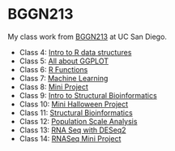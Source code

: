 # BGGN213
My class work from [BGGN213](https://bioboot.github.io/bggn213_F24/) at UC San Diego.


- Class 4: [Intro to R data structures](https://github.com/jmraygoz/bggn213_github/blob/main/Class04/class4.md)
- Class 5: [All about GGPLOT](https://github.com/jmraygoz/bggn213_github/blob/main/Class05/Class05.md)
- Class 6: [R Functions](https://github.com/jmraygoz/bggn213_github/blob/main/Class06/class06-lab.md)
- Class 7: [Machine Learning](https://github.com/jmraygoz/bggn213_github/blob/main/Class07/Class07Lab-.md)
- Class 8: [Mini Project](https://github.com/jmraygoz/bggn213_github/blob/main/Class08-MiniProject/Class08MiniProject.md)
- Class 9: [Intro to Structural Bioinformatics](https://github.com/jmraygoz/bggn213_github/blob/main/Class%2009%3A%20Structural%20Bioinformatics%20Part%201./Class09-StructuralBioinformatics.md) 
- Class 10: [Mini Halloween Project](https://github.com/jmraygoz/bggn213_github/blob/main/Class10%3A%20Halloween%20Mini-Project/Class10-MiniHalloween.md)
- Class 11: [Structural Bioinformatics](https://github.com/jmraygoz/bggn213_github/blob/main/Class%2009%3A%20Structural%20Bioinformatics%20Part%201./Class11-StructuralBioinformatics.md)
- Class 12: [Population Scale Analysis](https://github.com/jmraygoz/bggn213_github/blob/main/Class%2012/PopulationScaleAnalysis.md)
- Class 13: [RNA Seq with DESeq2](https://github.com/jmraygoz/bggn213_github/blob/main/Class%2013/Class13.md)
- Class 14: [RNASeq Mini Project](https://github.com/jmraygoz/bggn213_github/blob/main/Class14/Class14-RNASeq-Mini-Project.md)
